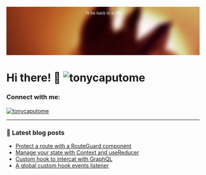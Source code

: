 ![Banner](https://github.com/tonycaputome/tonycaputome/blob/main/cover.jpg)

# Hi there! 👋 <img src="https://komarev.com/ghpvc/?username=tonycaputome&label=Profile%20views&color=0e75b6&style=flat" alt="tonycaputome" />

<p>

<h3 align="left">Connect with me:</h3>
<p align="left">
<a href="https://twitter.com/tonycaputome" target="blank"><img align="center" src="https://cdn.jsdelivr.net/npm/simple-icons@3.0.1/icons/twitter.svg" alt="tonycaputome" height="30" width="40" /></a>
</p>

---

### 📕 Latest blog posts

<!-- BLOG-POST-LIST:START -->

- [Protect a route with a RouteGuard component](https://tonycaputo.me/create-a-routeguard-component-with-hooks)
- [Manage your state with Context and useReducer](https://tonycaputo.me/manage-your-state-with-context-and-usereducer)
- [Custom hook to intercat with GraphQL](https://tonycaputo.me/create-a-custom-hook-to-interact-with-graphql)
- [A global custom hook events listener](https://tonycaputo.me/a-global-custom-hook-for-events-listener)
<!-- BLOG-POST-LIST:END -->
